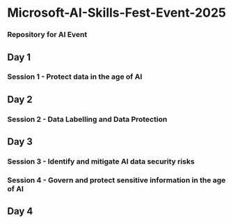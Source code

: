 # Microsoft-AI-Skills-Fest-Event-2025
###  Repository for AI Event

## Day 1
### Session 1 - Protect data in the age of AI


## Day 2
### Session 2 - Data Labelling and Data Protection

## Day 3
### Session 3 - Identify and mitigate AI data security risks
### Session 4 - Govern and protect sensitive information in the age of AI

## Day 4
